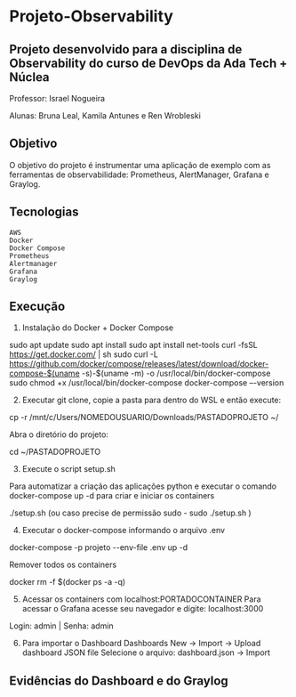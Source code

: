 <h1>Projeto-Observability</h1>

<h2>Projeto desenvolvido para a disciplina de Observability do curso de DevOps da Ada Tech + Núclea</h2>

Professor: Israel Nogueira

Alunas: Bruna Leal, Kamila Antunes e Ren Wrobleski

<h2>Objetivo</h2>

O objetivo do projeto é instrumentar uma aplicação de exemplo com as ferramentas de observabilidade:
Prometheus, AlertManager, Grafana e Graylog.


<h2>Tecnologias</h2>

    AWS
    Docker
    Docker Compose
    Prometheus
    Alertmanager
    Grafana
    Graylog

<h2>Execução</h2>

1) Instalação do Docker + Docker Compose

sudo apt update
sudo apt install
sudo apt install net-tools
curl -fsSL https://get.docker.com/ | sh
sudo curl -L https://github.com/docker/compose/releases/latest/download/docker-compose-$(uname -s)-$(uname -m) -o /usr/local/bin/docker-compose
sudo chmod +x /usr/local/bin/docker-compose
docker-compose –-version

2) Executar git clone, copie a pasta para dentro do WSL e então execute:

cp -r /mnt/c/Users/NOMEDOUSUARIO/Downloads/PASTADOPROJETO ~/

Abra o diretório do projeto:

cd ~/PASTADOPROJETO

3) Execute o script setup.sh

Para automatizar a criação das aplicações python e executar o comando docker-compose up -d para criar e iniciar os containers

./setup.sh (ou caso precise de permissão sudo - sudo ./setup.sh )

4) Executar o docker-compose informando o arquivo .env

docker-compose -p projeto  --env-file .env up -d

Remover todos os containers

docker rm -f $(docker ps -a -q)

5) Acessar os containers com localhost:PORTADOCONTAINER
Para acessar o Grafana acesse seu navegador e digite: localhost:3000

Login: admin | Senha: admin

6) Para importar o Dashboard
 Dashboards New -> Import -> Upload dashboard JSON file Selecione o arquivo: dashboard.json -> Import

<h2>Evidências do Dashboard e do Graylog</h2>


